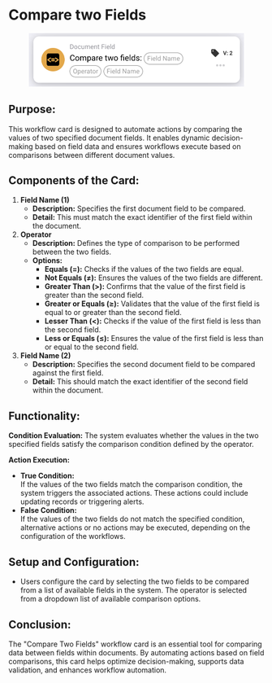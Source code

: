 # Compare two Fields

<figure><img src="../../../../.gitbook/assets/image (11) (1) (1) (1).png" alt="" width="563"><figcaption></figcaption></figure>

## **Purpose:**

This workflow card is designed to automate actions by comparing the values of two specified document fields. It enables dynamic decision-making based on field data and ensures workflows execute based on comparisons between different document values.

## **Components of the Card:**

1. **Field Name (1)**
   * **Description:** Specifies the first document field to be compared.
   * **Detail:** This must match the exact identifier of the first field within the document.
2. **Operator**
   * **Description:** Defines the type of comparison to be performed between the two fields.
   * **Options:**
     * **Equals (=):** Checks if the values of the two fields are equal.
     * **Not Equals (≠):** Ensures the values of the two fields are different.
     * **Greater Than (>):** Confirms that the value of the first field is greater than the second field.
     * **Greater or Equals (≥):** Validates that the value of the first field is equal to or greater than the second field.
     * **Lesser Than (<):** Checks if the value of the first field is less than the second field.
     * **Less or Equals (≤):** Ensures the value of the first field is less than or equal to the second field.
3. **Field Name (2)**
   * **Description:** Specifies the second document field to be compared against the first field.
   * **Detail:** This should match the exact identifier of the second field within the document.

## **Functionality:**

**Condition Evaluation:** The system evaluates whether the values in the two specified fields satisfy the comparison condition defined by the operator.

**Action Execution:**

* **True Condition:**\
  If the values of the two fields match the comparison condition, the system triggers the associated actions. These actions could include updating records or triggering alerts.
* **False Condition:**\
  If the values of the two fields do not match the specified condition, alternative actions or no actions may be executed, depending on the configuration of the workflows.

## **Setup and Configuration:**&#x20;

* Users configure the card by selecting the two fields to be compared from a list of available fields in the system. The operator is selected from a dropdown list of available comparison options.

## **Conclusion:**

The "Compare Two Fields" workflow card is an essential tool for comparing data between fields within documents. By automating actions based on field comparisons, this card helps optimize decision-making, supports data validation, and enhances workflow automation.
